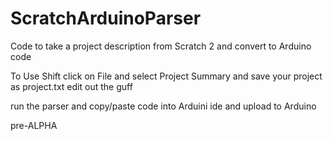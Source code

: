 # ScratchArduinoParser
Code to take a project description from Scratch 2 and convert to Arduino code

To Use
Shift click on File and select Project Summary and save your project as project.txt
edit out the guff

run the parser and copy/paste code into Arduini ide and upload to Arduino

pre-ALPHA
